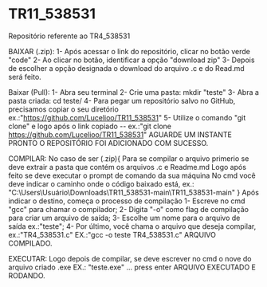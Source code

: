 # TR11_538531
Repositório referente ao TR4_538531

BAIXAR (.zip):
1-  Após acessar o link do repositório, clicar no botão verde "code"
2-  Ao clicar no botão, identificar a opção "download zip"
3-  Depois de escolher a opção designada o download do arquivo .c e do Read.md será feito.

Baixar (Pull):
1-  Abra seu terminal
2-  Crie uma pasta: mkdir "teste"
3-  Abra a pasta criada: cd teste/
4-  Para pegar um repositório salvo no GitHub, precisamos copiar o seu diretório ex.:"https://github.com/Lucelioo/TR11_538531"
5-  Utilize o comando "git clone" e logo após o link copiado
--  ex.:"git clone https://github.com/Lucelioo/TR11_538531"
AGUARDE UM INSTANTE
PRONTO O REPOSITÓRIO FOI ADICIONADO COM SUCESSO.

COMPILAR:
No caso de ser (.zip){
Para se compilar o arquivo primerio se deve extrair a pasta que contém os arquivos .c e Readme.md
Logo após feito se deve executar o prompt de comando da sua máquina
No cmd você deve indicar o caminho onde o código baixado está, ex.: "C:\Users\Usuário\Downloads\TR11_538531-main\TR11_538531-main"
}
Após indicar o destino, começa o processo de compilação
1-  Escreve no cmd "gcc" para chamar o compilador;
2-  Digita "-o" como flag de compilação para criar um arquivo de saída;
3-  Escolhe um nome para o arquivo de saída ex.:"teste";
4-  Por último, você chama o arquivo que deseja compilar, ex.:"TR4_538531.c"
EX.:"gcc -o teste TR4_538531.c"
ARQUIVO COMPILADO.

EXECUTAR:
Logo depois de compilar, se deve escrever no cmd o nove do arquivo criado .exe
EX.: "teste.exe" ... press enter
ARQUIVO EXECUTADO E RODANDO.

